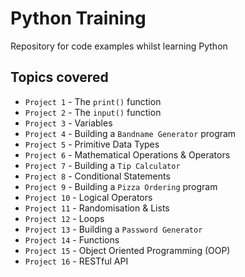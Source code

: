 # Python Training
Repository for code examples whilst learning Python

## Topics covered
+ `Project 1` - The `print()` function
+ `Project 2` - The `input()` function
+ `Project 3` - Variables
+ `Project 4` - Building a `Bandname Generator` program
+ `Project 5` - Primitive Data Types
+ `Project 6` - Mathematical Operations & Operators
+ `Project 7` - Building a `Tip Calculator`
+ `Project 8` - Conditional Statements
+ `Project 9` - Building a `Pizza Ordering` program
+ `Project 10` - Logical Operators
+ `Project 11` - Randomisation & Lists
+ `Project 12` - Loops
+ `Project 13` - Building a `Password Generator`
+ `Project 14` - Functions
+ `Project 15` - Object Oriented Programming (OOP)
+ `Project 16` - RESTful API